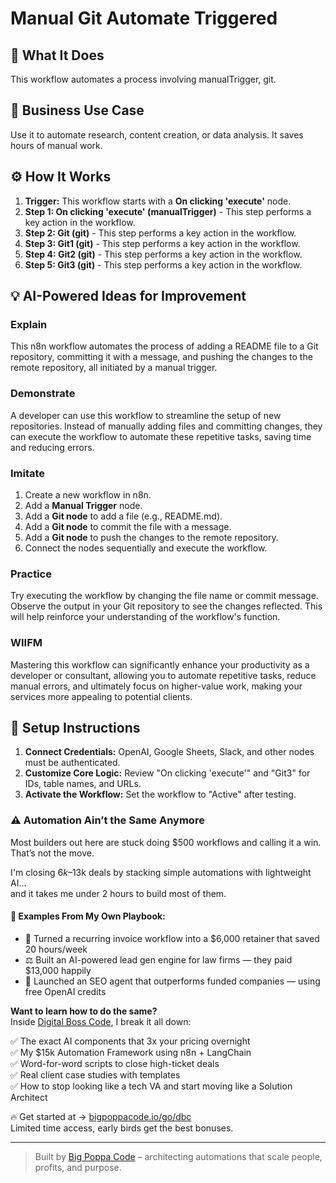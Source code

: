 # Manual Git Automate Triggered

## 🚀 What It Does
This workflow automates a process involving manualTrigger, git.

## 💼 Business Use Case
Use it to automate research, content creation, or data analysis. It saves hours of manual work.

## ⚙️ How It Works
1.  **Trigger:** This workflow starts with a **On clicking 'execute'** node.
2. **Step 1: On clicking 'execute' (manualTrigger)** - This step performs a key action in the workflow.
3. **Step 2: Git (git)** - This step performs a key action in the workflow.
4. **Step 3: Git1 (git)** - This step performs a key action in the workflow.
5. **Step 4: Git2 (git)** - This step performs a key action in the workflow.
6. **Step 5: Git3 (git)** - This step performs a key action in the workflow.

## 💡 AI-Powered Ideas for Improvement
### Explain
This n8n workflow automates the process of adding a README file to a Git repository, committing it with a message, and pushing the changes to the remote repository, all initiated by a manual trigger.

### Demonstrate
A developer can use this workflow to streamline the setup of new repositories. Instead of manually adding files and committing changes, they can execute the workflow to automate these repetitive tasks, saving time and reducing errors.

### Imitate
1. Create a new workflow in n8n.
2. Add a **Manual Trigger** node.
3. Add a **Git node** to add a file (e.g., README.md).
4. Add a **Git node** to commit the file with a message.
5. Add a **Git node** to push the changes to the remote repository.
6. Connect the nodes sequentially and execute the workflow.

### Practice
Try executing the workflow by changing the file name or commit message. Observe the output in your Git repository to see the changes reflected. This will help reinforce your understanding of the workflow's function.

### WIIFM
Mastering this workflow can significantly enhance your productivity as a developer or consultant, allowing you to automate repetitive tasks, reduce manual errors, and ultimately focus on higher-value work, making your services more appealing to potential clients.

## 🔧 Setup Instructions
1. **Connect Credentials:** OpenAI, Google Sheets, Slack, and other nodes must be authenticated.
2. **Customize Core Logic:** Review "On clicking 'execute'" and "Git3" for IDs, table names, and URLs.
3. **Activate the Workflow:** Set the workflow to "Active" after testing.

### ⚠️ Automation Ain’t the Same Anymore

Most builders out here are stuck doing $500 workflows and calling it a win.  
That’s not the move.  

I'm closing $6k–$13k deals by stacking simple automations with lightweight AI...  
and it takes me under 2 hours to build most of them.

#### 🧠 Examples From My Own Playbook:
- 🔁 Turned a recurring invoice workflow into a $6,000 retainer that saved 20 hours/week  
- ⚖️ Built an AI-powered lead gen engine for law firms — they paid $13,000 happily  
- 🚀 Launched an SEO agent that outperforms funded companies — using free OpenAI credits  

**Want to learn how to do the same?**  
Inside [Digital Boss Code](https://bigpoppacode.io/go/dbc), I break it all down:

✅ The exact AI components that 3x your pricing overnight  
✅ My $15k Automation Framework using n8n + LangChain  
✅ Word-for-word scripts to close high-ticket deals  
✅ Real client case studies with templates  
✅ How to stop looking like a tech VA and start moving like a Solution Architect  

🔥 Get started at → [bigpoppacode.io/go/dbc](https://bigpoppacode.io/go/dbc)  
Limited time access, early birds get the best bonuses.

---
> Built by [Big Poppa Code](https://bigpoppacode.io) – architecting automations that scale people, profits, and purpose.

